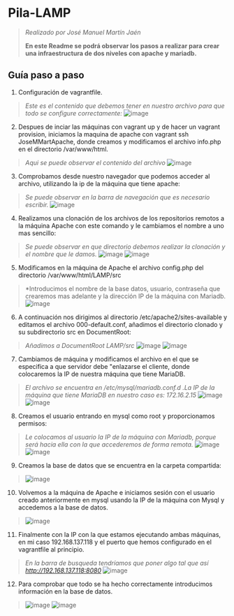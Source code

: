 # Pila-LAMP
>*Realizado por José Manuel Martín Jaén*
>  
>**En este Readme se podrá observar los pasos a realizar para crear una infraestructura de dos niveles con apache y mariadb.**
## Guía paso a paso
1. Configuración de vagrantfile.
>*Este es el contenido que debemos tener en nuestro archivo para que todo se configure correctamente:*
![image](https://github.com/jmmartinj02/Pila-LAMP/assets/146434706/26829eee-100d-4f2a-9628-55b95a3c176f)
2. Despues de inciar las máquinas con vagrant up y de hacer un vagrant provision, iniciamos la maquina de apache con vagrant ssh JoseMMartApache, donde creamos y modificamos el archivo info.php en el directorio /var/www/html.
>*Aqui se puede observar el contenido del archivo*
>![image](https://github.com/jmmartinj02/Pila-LAMP/assets/146434706/0fa43350-3222-442c-8330-e6ad34c1e7f2)
3. Comprobamos desde nuestro navegador que podemos acceder al archivo, utilizando la ip de la máquina que tiene apache:
>*Se puede observar en la barra de navegación que es necesario escribir.*
>![image](https://github.com/jmmartinj02/Pila-LAMP/assets/146434706/d821f401-558b-407e-a94a-ef583ac7bdc9)
4. Realizamos una clonación de los archivos de los repositorios remotos a la máquina Apache con este comando y le cambiamos el nombre a uno mas sencillo:
>*Se puede observar en que directorio debemos realizar la clonación y el nombre que le damos.*
>![image](https://github.com/jmmartinj02/Pila-LAMP/assets/146434706/edde7382-b53e-416a-98ac-5fa7d562bda8)
![image](https://github.com/jmmartinj02/Pila-LAMP/assets/146434706/9e8fbc0b-8f3b-49c8-bee4-917d823024d3)
5. Modificamos en la máquina de Apache el archivo config.php del directorio /var/www/html/LAMP/src
>*Introducimos el nombre de la base datos, usuario, contraseña que crearemos mas adelante y la dirección IP de la máquina con Mariadb.
>![image](https://github.com/jmmartinj02/Pila-LAMP/assets/146434706/71a1cd4e-9f45-4aef-9648-838076ea11d3)
6. A continuación nos dirigimos al directorio /etc/apache2/sites-available y editamos el archivo 000-default.conf, añadimos el directorio clonado y su subdirectorio src en DocumentRoot:
>*Añadimos a DocumentRoot LAMP/src*
>![image](https://github.com/jmmartinj02/Pila-LAMP/assets/146434706/a590e9d5-e334-45ea-b6c2-1e2b167861a5)
>![image](https://github.com/jmmartinj02/Pila-LAMP/assets/146434706/6940464d-92f7-4ea3-b660-d2636fb64ade)
7. Cambiamos de máquina y modificamos el archivo en el que se especifica a que servidor debe "enlazarse el cliente, donde colocaremos la IP de nuestra máquina que tiene MariaDB.
>*El archivo se encuentra en /etc/mysql/mariadb.conf.d .La IP de la máquina que tiene MariaDB en nuestro caso es: 172.16.2.15*
>![image](https://github.com/jmmartinj02/Pila-LAMP/assets/146434706/a5b75ee4-e365-4beb-9bf5-a5d62069fd99)
>![image](https://github.com/jmmartinj02/Pila-LAMP/assets/146434706/c7f07ad9-e183-4d7a-8061-bc9d40f9300b)
8. Creamos el usuario entrando en mysql como root y proporcionamos permisos:
>*Le colocamos al usuario la IP de la máquina con Mariadb, porque será hacia ella con la que accederemos de forma remota.*
>![image](https://github.com/jmmartinj02/Pila-LAMP/assets/146434706/953cfba4-1ec8-4bd7-a6eb-1a30a4fefdfa)
>![image](https://github.com/jmmartinj02/Pila-LAMP/assets/146434706/d3cac8fc-216a-44ab-8e34-a6b0642e83ca)
9. Creamos la base de datos que se encuentra en la carpeta compartida:
>![image](https://github.com/jmmartinj02/Pila-LAMP/assets/146434706/ed039ded-b2e3-45da-aa34-d3ac4422970e)
10. Volvemos a la máquina de Apache e iniciamos sesión con el usuario creado anteriormente en mysql usando la IP de la máquina con Mysql y accedemos a la base de datos.
>![image](https://github.com/jmmartinj02/Pila-LAMP/assets/146434706/27f253a1-363b-4e83-bede-a5be3fb99951)
11. Finalmente con la IP con la que estamos ejecutando ambas máquinas, en mi caso 192.168.137.118 y el puerto que hemos configurado en el vagrantfile al principio.
>*En la barra de busqueda tendríamos que poner algo tal que así http://192.168.137.118:8080*
>![image](https://github.com/jmmartinj02/Pila-LAMP/assets/146434706/3e58fbcd-1d7b-4cc2-bbd4-2cac45d43701)
12. Para comprobar que todo se ha hecho correctamente introducimos información en la base de datos.
>![image](https://github.com/jmmartinj02/Pila-LAMP/assets/146434706/2f5bf630-c1b2-4090-94d1-b860168ebc39)
>![image](https://github.com/jmmartinj02/Pila-LAMP/assets/146434706/4f74adb4-bdd8-4428-87b9-aa6ce80d0258)






